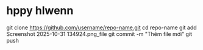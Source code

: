 # hppy hlwenn
git clone https://github.com/username/repo-name.git
cd repo-name
git add Screenshot 2025-10-31 134924.png_file
git commit -m "Thêm file mới"
git push
